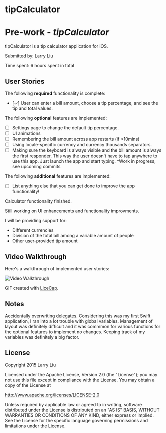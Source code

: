 # tipCalculator
# Pre-work - *tipCalculator*

tipCalculator is a tip calculator application for iOS.

Submitted by: Larry Liu

Time spent: 6 hours spent in total

## User Stories

The following **required** functionality is complete:
* [✓] User can enter a bill amount, choose a tip percentage, and see the tip and total values.

The following **optional** features are implemented:
* [ ] Settings page to change the default tip percentage.
* [ ] UI animations
* [ ] Remembering the bill amount across app restarts (if <10mins)
* [ ] Using locale-specific currency and currency thousands separators.
* [ ] Making sure the keyboard is always visible and the bill amount is always the first responder. This way the user doesn't have to tap anywhere to use this app. Just launch the app and start typing.
^Work in progress, see upcoming commits

The following **additional** features are implemented:

- [ ] List anything else that you can get done to improve the app functionality!

Calculator functionality finished.

Still working on UI enhancements and functionality improvments.

I will be providing support for:
- Different currencies
- Division of the total bill among a variable amount of people
- Other user-provided tip amount

## Video Walkthrough 

Here's a walkthrough of implemented user stories:

<img src='http://i.imgur.com/YOJ3vdN.gif' title='Video Walkthrough' width='' alt='Video Walkthrough' />

GIF created with [LiceCap](http://www.cockos.com/licecap/).

## Notes

Accidentally overwriting delegates. Considering this was my first Swift application, I ran into a lot trouble with global variables. Management of layout was definitely difficult and it was commmon for various functions for the optional features to implement no changes. Keeping track of my variables was definitely a big factor.

## License

Copyright 2015 Larry Liu

Licensed under the Apache License, Version 2.0 (the "License");
you may not use this file except in compliance with the License.
You may obtain a copy of the License at

http://www.apache.org/licenses/LICENSE-2.0

Unless required by applicable law or agreed to in writing, software
distributed under the License is distributed on an "AS IS" BASIS,
WITHOUT WARRANTIES OR CONDITIONS OF ANY KIND, either express or implied.
See the License for the specific language governing permissions and
limitations under the License.

